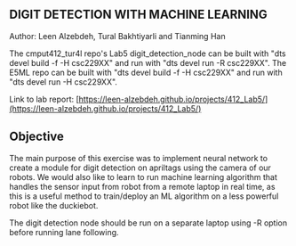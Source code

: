 ## DIGIT DETECTION WITH MACHINE LEARNING

Author: Leen Alzebdeh, Tural Bakhtiyarli and Tianming Han

The cmput412_tur4l repo's Lab5 digit_detection_node can be built with "dts devel build -f -H csc229XX" and run with "dts devel run -R csc229XX". The E5ML repo can be built with "dts devel build -f -H csc229XX" and run with "dts devel run -H csc229XX".

Link to lab report: [https://leen-alzebdeh.github.io/projects/412_Lab5/](https://leen-alzebdeh.github.io/projects/412_Lab5/)

## Objective

The main purpose of this exercise was to implement neural network to create a module for digit detection on apriltags using the camera of our robots. We would also like to learn to run machine learning algorithm that handles the sensor input from robot from a remote laptop in real time, as this is a useful method to train/deploy an ML algorithm on a less powerful robot like the duckiebot.

The digit detection node should be run on a separate laptop using -R option before running lane following.
